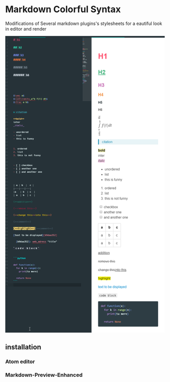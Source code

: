 # Markdown Colorful Syntax
 Modifications of Several markdown plugins's stylesheets for a eautiful look in editor and render


![DEMO](/img/atom_PcUIwKwXPu.png)

## installation

### Atom editor



### Markdown-Preview-Enhanced
